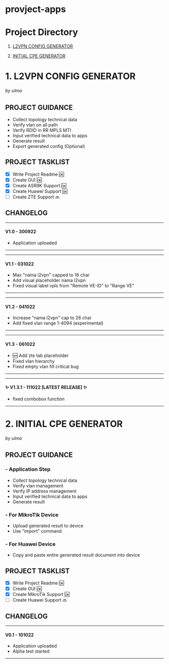 # provject-apps

# Project Directory
1. [L2VPN CONFIG GENERATOR](https://github.com/mauldroid/provject-apps#1-l2vpn-config-generator)

2. [INITIAL CPE GENERATOR](https://github.com/mauldroid/provject-apps#2-initial-cpe-generator)


# 1. L2VPN CONFIG GENERATOR
###### by ulma

## PROJECT GUIDANCE

- Collect topology technical data
- Verify vlan on all path
- Verify RDID in RR MPLS MTI
- Input verified technical data to apps
- Generate result
- Export generated config (Optional) 

## PROJECT TASKLIST

- [x] Write Project Readme :ok:
- [x] Create GUI :ok:
- [x] Create ASR9K Support :ok:
- [x] Create Huawei Support :ok:
- [ ] Create ZTE Support :soon:

## CHANGELOG

*************
#### **V1.0 - 300922**

- Application uploaded
*************

*************
#### **V1.1 - 031022**

- Max "nama l2vpn" capped to 16 char
- Add visual placeholder nama l2vpn
- Fixed visual label vpls from "Remote VE-ID" to "Range VE"
*************

*************
####  **V1.2 - 041022**

- Increase "nama l2vpn" cap to 26 char
- Add fixed vlan range 1-4094 (experimental)
*************

*************
####  **V1.3 - 061022** 

- :new: Add zte tab placeholder
- Fixed vlan hierarchy
- Fixed empty vlan fill critical bug
*************

*************
#### :sparkles: **V1.3.1 - 111022 [LATEST RELEASE]** :sparkles:

- fixed combobox function
*************

# 2. INITIAL CPE GENERATOR
###### by ulma

## PROJECT GUIDANCE

### - Application Step
- Collect topology technical data
- Verify vlan management
- Verify IP address management
- Input verified technical data to apps
- Generate result

### - For MikroTik Device
- Upload generated result to device
- Use "import" command

### - For Huawei Device
- Copy and paste entire generated result document into device

## PROJECT TASKLIST

- [x] Write Project Readme :ok:
- [x] Create GUI :ok:
- [x] Create MikroTik Support :ok:
- [ ] Create Huawei Support :soon:

## CHANGELOG

*************
#### **V0.1 - 101022**

- Application uploaded
- Alpha test started
*************